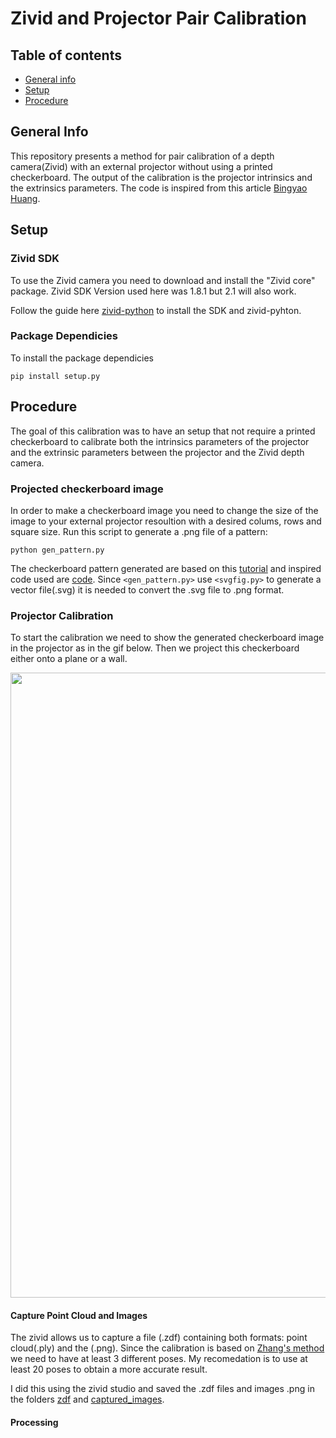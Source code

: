# Zivid and Projector Pair Calibration
## Table of contents
* [General info](#general-info)
* [Setup](#setup)
* [Procedure](#procedure)
## General Info
This repository presents a method for pair calibration of a depth camera(Zivid) with an external projector without using a printed checkerboard. The output of the calibration is the projector intrinsics and the extrinsics parameters. The code is inspired from this article [Bingyao Huang](https://bingyaohuang.github.io/Calibrate-Kinect-and-projector/).
## Setup
### Zivid SDK
To use the Zivid camera you need to download and install the "Zivid core" package. Zivid SDK Version used here was 1.8.1 but 2.1 will also work.

Follow the guide here [zivid-python](https://github.com/zivid/zivid-python) to install the SDK and zivid-pyhton.
### Package Dependicies
To install the package dependicies
```
pip install setup.py
```
## Procedure
The goal of this calibration was to have an setup that not require a printed checkerboard to calibrate both the intrinsics parameters of the projector and the extrinsic parameters between the projector and the Zivid depth camera.
### Projected checkerboard image
In order to make a checkerboard image you need to change the size of the image to your external projector resoultion with a desired colums, rows and square size.
Run this script to generate a .png file of a pattern:
```
python gen_pattern.py
```
The checkerboard pattern generated are based on this [tutorial](https://docs.opencv.org/master/da/d0d/tutorial_camera_calibration_pattern.html) and inspired code used are [code](https://github.com/opencv/opencv/blob/master/doc/pattern_tools/gen_pattern.py). Since `<gen_pattern.py>` use `<svgfig.py>` to generate a vector file(.svg) it is needed to convert the .svg file to .png format.
### Projector Calibration
To start the calibration we need to show the generated checkerboard image in the projector as in the gif below. Then we project this checkerboard either onto a plane or a wall. 

<img src="https://github.com/eivindtn/TPK4560-Specalization-Project/blob/main/images/gif_setup.gif" width="1000">

#### Capture Point Cloud and Images
The zivid allows us to capture a file (.zdf) containing both formats: point cloud(.ply) and the (.png). Since the calibration is based on [Zhang's method](https://docs.opencv.org/2.4/modules/calib3d/doc/camera_calibration_and_3d_reconstruction.html#calibratecamera) we need to have at least 3 different poses. My recomedation is to use at least 20 poses to obtain a more accurate result.

I did this using the zivid studio and saved the .zdf files and images .png in the folders [zdf](https://github.com/eivindtn/TPK4560-Specalization-Project/tree/main/projector-calibration/zdf) and [captured_images](https://github.com/eivindtn/TPK4560-Specalization-Project/tree/main/projector-calibration/captured_images).

#### Processing
